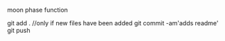 moon phase function 

git add . //only if new files have been added
git commit -am'adds readme'
git push
